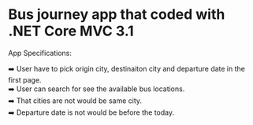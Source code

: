 # Bus journey app that coded with .NET Core MVC 3.1

App Specifications:

➡️ User have to pick origin city, destinaiton city and departure date in the first page. <br/>
➡️ User can search for see the available bus locations.  <br/>
➡️ That cities are not would be same city.  <br/>
➡️ Departure date is not would be before the today.


